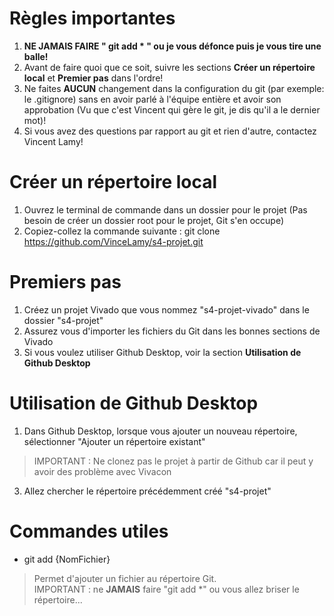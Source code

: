 # Règles importantes
1. **NE JAMAIS FAIRE " git add * " ou je vous défonce puis je vous tire une balle!**
2. Avant de faire quoi que ce soit, suivre les sections **Créer un répertoire local** et **Premier pas** dans l'ordre!
3. Ne faites **AUCUN** changement dans la configuration du git (par exemple: le .gitignore) sans en avoir parlé à l'équipe entière et avoir son approbation (Vu que c'est Vincent qui gère le git, je dis qu'il a le dernier mot)!
6. Si vous avez des questions par rapport au git et rien d'autre, contactez Vincent Lamy!

# Créer un répertoire local
1. Ouvrez le terminal de commande dans un dossier pour le projet (Pas besoin de créer un dossier root pour le projet, Git s'en occupe)
2. Copiez-collez la commande suivante : git clone https://github.com/VinceLamy/s4-projet.git

# Premiers pas
1. Créez un projet Vivado que vous nommez "s4-projet-vivado" dans le dossier "s4-projet"
2. Assurez vous d'importer les fichiers du Git dans les bonnes sections de Vivado
3. Si vous voulez utiliser Github Desktop, voir la section **Utilisation de Github Desktop**

# Utilisation de Github Desktop
1. Dans Github Desktop, lorsque vous ajouter un nouveau répertoire, sélectionner "Ajouter un répertoire existant"
> IMPORTANT : Ne clonez pas le projet à partir de Github car il peut y avoir des problème avec Vivacon
3. Allez chercher le répertoire précédemment créé "s4-projet"


# Commandes utiles

- git add {NomFichier}

> Permet d'ajouter un fichier au répertoire Git.\
> IMPORTANT : ne **JAMAIS** faire "git add *" ou vous allez briser le répertoire...
